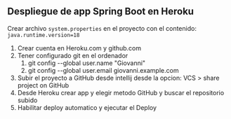 ## Despliegue de app Spring Boot en Heroku

Crear archivo ``system.properties`` en el proyecto con el contenido:
``
java.runtime.version=18
``

1. Crear cuenta en Heroku.com y github.com
2. Tener configurado git en el ordenador
    1. git config --global user.name "Giovanni"
    2. git config --global user.email giovanni.example.com
3. Subir el proyecto a GitHub desde intellij  desde la opcion: VCS > share project on GitHub
4. Desde Heroku crear app y elegir metodo GitHub y buscar el repositorio subido 
5. Habilitar deploy automatico y ejecutar el Deploy
